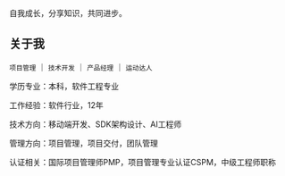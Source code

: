
自我成长，分享知识，共同进步。

## 关于我

`项目管理` ｜ `技术开发` ｜ `产品经理` ｜ `运动达人` 

学历专业：本科，软件工程专业

工作经验：软件行业，12年

技术方向：移动端开发、SDK架构设计、AI工程师

管理方向：项目管理，项目交付，团队管理

认证相关：国际项目管理师PMP，项目管理专业认证CSPM，中级工程师职称
